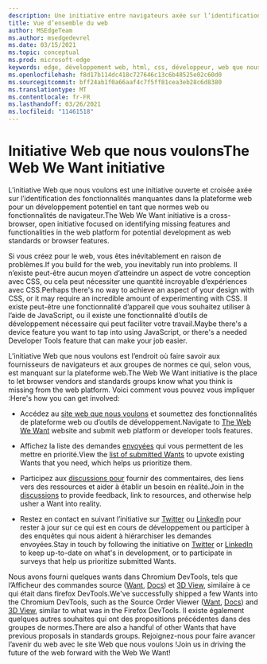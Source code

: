 ```yaml
---
description: Une initiative entre navigateurs axée sur l’identification des fonctionnalités manquantes dans la plateforme web pour un développement potentiel en tant que normes web ou fonctionnalités de navigateur.
title: Vue d’ensemble du web
author: MSEdgeTeam
ms.author: msedgedevrel
ms.date: 03/15/2021
ms.topic: conceptual
ms.prod: microsoft-edge
keywords: edge, développement web, html, css, développeur, web que nous voulons
ms.openlocfilehash: f8d17b114dc418c727646c13c6b48525e02c60d0
ms.sourcegitcommit: bff24ab1f0a66aaf4c7f5ff81cea3eb28c6d8380
ms.translationtype: MT
ms.contentlocale: fr-FR
ms.lasthandoff: 03/26/2021
ms.locfileid: "11461518"
---
```

# <a name="the-web-we-want-initiative"></a><span data-ttu-id="393cb-104">Initiative Web que nous voulons</span><span class="sxs-lookup"><span data-stu-id="393cb-104">The Web We Want initiative</span></span>

<span data-ttu-id="393cb-105">L’initiative Web que nous voulons est une initiative ouverte et croisée axée sur l’identification des fonctionnalités manquantes dans la plateforme web pour un développement potentiel en tant que normes web ou fonctionnalités de navigateur.</span><span class="sxs-lookup"><span data-stu-id="393cb-105">The Web We Want initiative is a cross-browser, open initiative focused on identifying missing features and functionalities in the web platform for potential development as web standards or browser features.</span></span>

<span data-ttu-id="393cb-106">Si vous créez pour le web, vous êtes inévitablement en raison de problèmes.</span><span class="sxs-lookup"><span data-stu-id="393cb-106">If you build for the web, you inevitably run into problems.</span></span> <span data-ttu-id="393cb-107">Il n’existe peut-être aucun moyen d’atteindre un aspect de votre conception avec CSS, ou cela peut nécessiter une quantité incroyable d’expériences avec CSS.</span><span class="sxs-lookup"><span data-stu-id="393cb-107">Perhaps there's no way to achieve an aspect of your design with CSS, or it may require an incredible amount of experimenting with CSS.</span></span> <span data-ttu-id="393cb-108">Il existe peut-être une fonctionnalité d’appareil que vous souhaitez utiliser à l’aide de JavaScript, ou il existe une fonctionnalité d’outils de développement nécessaire qui peut faciliter votre travail.</span><span class="sxs-lookup"><span data-stu-id="393cb-108">Maybe there's a device feature you want to tap into using JavaScript, or there's a needed Developer Tools feature that can make your job easier.</span></span>

<span data-ttu-id="393cb-109">L’initiative Web que nous voulons est l’endroit où faire savoir aux fournisseurs de navigateurs et aux groupes de normes ce qui, selon vous, est manquant sur la plateforme web.</span><span class="sxs-lookup"><span data-stu-id="393cb-109">The Web We Want initiative is the place to let browser vendors and standards groups know what you think is missing from the web platform.</span></span> <span data-ttu-id="393cb-110">Voici comment vous pouvez vous impliquer :</span><span class="sxs-lookup"><span data-stu-id="393cb-110">Here's how you can get involved:</span></span>

*   <span data-ttu-id="393cb-111">Accédez au [site web que nous voulons][WebWeWant] et soumettez des fonctionnalités de plateforme web ou d’outils de développement.</span><span class="sxs-lookup"><span data-stu-id="393cb-111">Navigate to [The Web We Want][WebWeWant] website and submit web platform or developer tools features.</span></span>

*   <span data-ttu-id="393cb-112">Affichez la liste des demandes [envoyées][WebWeWantWants] qui vous permettent de les mettre en priorité.</span><span class="sxs-lookup"><span data-stu-id="393cb-112">View the [list of submitted Wants][WebWeWantWants] to upvote existing Wants that you need, which helps us prioritize them.</span></span>

*   <span data-ttu-id="393cb-113">Participez aux [discussions pour][GithubWebWeWantDiscussions] fournir des commentaires, des liens vers des ressources et aider à établir un besoin en réalité.</span><span class="sxs-lookup"><span data-stu-id="393cb-113">Join in the [discussions][GithubWebWeWantDiscussions] to provide feedback, link to resources, and otherwise help usher a Want into reality.</span></span>

*   <span data-ttu-id="393cb-114">Restez en contact en suivant l’initiative sur [Twitter][TwitterWebWeWant] ou [LinkedIn][LinkedInWebWeWant] pour rester à jour sur ce qui est en cours de développement ou participer à des enquêtes qui nous aident à hiérarchiser les demandes envoyées.</span><span class="sxs-lookup"><span data-stu-id="393cb-114">Stay in touch by following the initiative on [Twitter][TwitterWebWeWant] or [LinkedIn][LinkedInWebWeWant] to keep up-to-date on what's in development, or to participate in surveys that help us prioritize submitted Wants.</span></span>

<span data-ttu-id="393cb-115">Nous avons fourni quelques wants dans Chromium DevTools, tels que l’Afficheur des commandes source \([Want][WebWeWantWants64], [Docs][DevtoolsExperimentalFeaturesIndexSourceOrderViewer]\) et [3D View][Devtools3DViewIndex], similaire à ce qui était dans firefox DevTools.</span><span class="sxs-lookup"><span data-stu-id="393cb-115">We've successfully shipped a few Wants into the Chromium DevTools, such as the Source Order Viewer \([Want][WebWeWantWants64], [Docs][DevtoolsExperimentalFeaturesIndexSourceOrderViewer]\) and [3D View][Devtools3DViewIndex], similar to what was in the Firefox DevTools.</span></span> <span data-ttu-id="393cb-116">Il existe également quelques autres souhaites qui ont des propositions précédentes dans des groupes de normes.</span><span class="sxs-lookup"><span data-stu-id="393cb-116">There are also a handful of other Wants that have previous proposals in standards groups.</span></span> <span data-ttu-id="393cb-117">Rejoignez-nous pour faire avancer l’avenir du web avec le site Web que nous voulons !</span><span class="sxs-lookup"><span data-stu-id="393cb-117">Join us in driving the future of the web forward with the Web We Want!</span></span>

<!-- links -->  

[Devtools3DViewIndex]: ../devtools-guide-chromium/3d-view/index.md "Affichage 3D | Documents Microsoft"

[DevtoolsExperimentalFeaturesIndexSourceOrderViewer]: ../devtools-guide-chromium/experimental-features/index.md#source-order-viewer "Visionneuse de commandes source - Fonctionnalités expérimentales | Documents Microsoft"

[WebWeWant]: https://webwewant.fyi "Le site Web de votre choix"

[WebWeWantWants]: https://webwewant.fyi/wants "Ce que nous voulons | Le site web que nous voulons"

[GithubWebWeWantDiscussions]: https://github.com/WebWeWant/webwewant.fyi/discussions "Examinons le site web que nous voulons | GitHub"

[TwitterWebWeWant]: https://twitter.com/webwewantfyi "Le site Web que nous voulons | Twitter"

[LinkedInWebWeWant]: https://www.linkedin.com/company/the-web-we-want "Le site Web que nous voulons | LinkedIn"

[WebWeWantWants64]: https://webwewant.fyi/wants/64 "Je souhaite une visionneuse d’ordre source pour réorganiser le contenu : ce que nous | Le site web que nous voulons"
